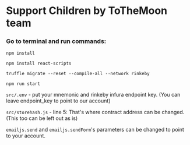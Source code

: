 # Support Children by ToTheMoon team

### Go to terminal and run commands:
```
npm install

npm install react-scripts

truffle migrate --reset --compile-all --network rinkeby

npm run start
```

 ```src/.env``` - put your mnemonic and rinkeby infura endpoint key. (You can leave endpoint_key to point to our account)
 
 ```src/storehash.js``` - line 5: That's where contract address can be changed. (This too can be left out as is)
 
 ```emailjs.send``` and ```emailjs.sendForm```'s parameters can be changed to point to your account.

